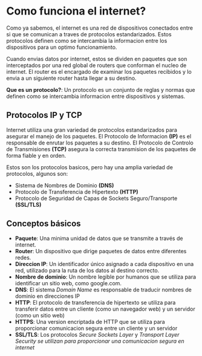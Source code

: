 # Como funciona el internet?

Como ya sabemos, el internet es una red de dispositivos conectados entre si que se comunican a traves de protocolos estandarizados. Estos protocolos definen como se intercambia la informacion entre los dispositivos para un optimo funcionamiento.

Cuando envias datos por internet, estos se dividen en paquetes que son interceptados por una red global de routers que conforman el nucleo de internet. El router es el encargado de examinar los paquetes recibidos y lo envia a un siguiente router hasta llegar a su destino.

__Que es un protocolo?__:
Un protocolo es un conjunto de reglas y normas que definen como se intercambia informacion entre dispositivos y sistemas.

## Protocolos IP y TCP

Internet utiliza una gran variedad de protocolos estandarizados para asegurar el manejo de los paquetes. El Protocolo de Informacion __(IP)__ es el responsable de enrutar los paquetes a su destino. El Protocolo de Controlo de Transmisiones __(TCP)__ asegura la correcta transmision de los paquetes de forma fiable y en orden.

Estos son los protocolos basicos, pero hay una amplia variedad de protocolos, algunos son:
- Sistema de Nombres de Dominio __(DNS)__
- Protocolo de Transferencia de Hipertexto __(HTTP)__
- Protocolo de Seguridad de Capas de Sockets Seguro/Transporte __(SSL/TLS)__

## Conceptos básicos

- __Paquete__: Una minima unidad de datos que se transmite a través de internet.
- __Router__: Un dispositivo que dirige paquetes de datos entre diferentes redes.
- __Direccion IP__: Un identificador único asignado a cada dispositivo en una red, utilizado para la ruta de los datos al destino correcto.
- __Nombre de dominio__: Un nombre legible por humanos que se utiliza para identificar un sitio web, como google.com.
- __DNS__: El sistema *Domain Name* es responsable de traducir nombres de dominio en direcciones IP
- __HTTP__: El protocolo de transferencia de hipertexto se utiliza para transferir datos entre un cliente (como un navegador web) y un servidor (como un sitio web)
- __HTTPS__: Una version encriptada de HTTP que se utiliza para proporcionar comunicacion segura entre un cliente y un servidor
- __SSL/TLS__: Los protocolos *Secure Sockets Layer* y *Transport Layer Security se utilizan para proporcionar una comunicacion segura en internet* 

